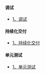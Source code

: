 
#### 调试 
* [1、调试](./调试/SUMMARY.md)

#### 持续化交付 
* [1、持续化交付](./持续化交付/SUMMARY.md)

#### 单元测试
* [1、单元测试](./单元测试/SUMMARY.md)

